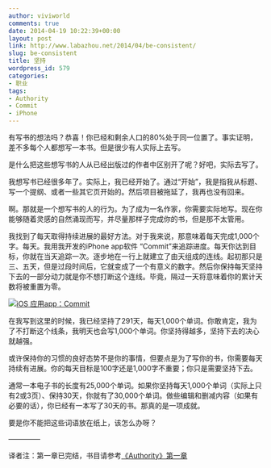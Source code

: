 ```yaml
---
author: viviworld
comments: true
date: 2014-04-19 10:22:39+00:00
layout: post
link: http://www.labazhou.net/2014/04/be-consistent/
slug: be-consistent
title: 坚持
wordpress_id: 579
categories:
- 职业
tags:
- Authority
- Commit
- iPhone
---
```


有写书的想法吗？恭喜！你已经和剩余人口的80%处于同一位置了。事实证明，差不多每个人都想写一本书。但是很少有人实际上去写。

是什么把这些想写书的人从已经出版过的作者中区别开了呢？好吧，实际去写了。

我想写书已经很多年了。实际上，我已经开始了。通过“开始”，我是指我从标题、写一个提纲、或者一些其它页开始的。然后项目被拖延了，我再也没有回来。

啊。那就是一个想写书的人的行为。为了成为一名作家，你需要实际地写。现在你能够随着灵感的自然涌现而写，并尽量那样子完成你的书，但是那不太管用。

我找到了每天取得持续进展的最好方法。对于我来说，那意味着每天完成1,000个字。每天。我用我开发的iPhone app软件 “Commit”来追踪进度。每天你达到目标，你就在当天追踪一次。逐步地在一行上就建立了由天组成的连线。起初那只是三、五天，但是过段时间后，它就变成了一个有意义的数字。然后你保持每天坚持下去的一部分动力就是你不想打断这个连线。毕竟，隔过一天将意味着你的累计天数将被重置为零。

[![iOS 应用app：Commit](http://www.labazhou.net/wp-content/uploads/2014/04/commit-app-523x1024.png)](http://www.labazhou.net/wp-content/uploads/2014/04/commit-app.png)

在我写到这里的时候，我已经坚持了291天，每天1,000个单词。你敢肯定，我为了不打断这个线条，我明天也会写1,000个单词。你坚持得越多，坚持下去的决心就越强。

或许保持你的习惯的良好态势不是你的事情，但要点是为了写你的书，你需要每天持续有进展。你的每天目标是100字还是1,000字不重要；你只是需要坚持下去。

通常一本电子书的长度有25,000个单词。如果你坚持每天1,000个单词（实际上只有2或3页）、保持30天，你就有了30,000个单词。做些编辑和删减内容（如果有必要的话），你已经有一本写了30天的书。那真的是一项成就。

要是你不能把这些词语放在纸上，该怎么办呀？

————–

译者注：第一章已完结，书目请参考[《Authority》第一章](http://www.labazhou.net/authority/)
